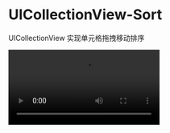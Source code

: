 # UICollectionView-Sort
UICollectionView 实现单元格拖拽移动排序

 ![](https://github.com/cjq002/UICollectionView-Sort/raw/master/Media/vedio.mp4) 
